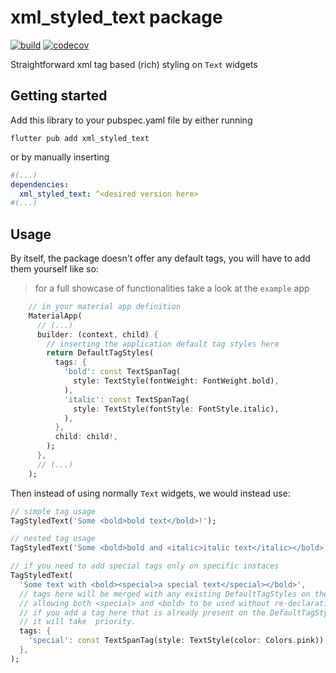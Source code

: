# xml_styled_text package

[![build](https://github.com/williamhjcho/xml_styled_text/actions/workflows/build.yaml/badge.svg)](https://github.com/williamhjcho/xml_styled_text/actions/workflows/build.yaml) [![codecov](https://codecov.io/gh/williamhjcho/xml_styled_text/graph/badge.svg?token=9E7L28K3AV)](https://codecov.io/gh/williamhjcho/xml_styled_text)

Straightforward xml tag based (rich) styling on `Text` widgets

## Getting started

Add this library to your pubspec.yaml file by either running

`flutter pub add xml_styled_text`

or by manually inserting

```yaml
#(...)
dependencies:
  xml_styled_text: ^<desired version here>
#(...)
```

## Usage

By itself, the package doesn't offer any default tags, you will have to add them
yourself like so:

> for a full showcase of functionalities take a look at the `example` app

```dart
    // in your material app definition
    MaterialApp(
      // (...)
      builder: (context, child) {
        // inserting the application default tag styles here
        return DefaultTagStyles(
          tags: {
            'bold': const TextSpanTag(
              style: TextStyle(fontWeight: FontWeight.bold),
            ),
            'italic': const TextSpanTag(
              style: TextStyle(fontStyle: FontStyle.italic),
            ),
          },
          child: child!,
        );
      },
      // (...)
    );
```

Then instead of using normally `Text` widgets, we would instead use:

```dart
// simple tag usage
TagStyledText('Some <bold>bold text</bold>!');

// nested tag usage
TagStyledText('Some <bold>bold and <italic>italic text</italic></bold>!');

// if you need to add special tags only on specific instaces
TagStyledText(
  'Some text with <bold><special>a special text</special></bold>',
  // tags here will be merged with any existing DefaultTagStyles on the widget tree
  // allowing both <special> and <bold> to be used without re-declaration.
  // if you add a tag here that is already present on the DefaultTagStyles, 
  // it will take  priority.
  tags: {
    'special': const TextSpanTag(style: TextStyle(color: Colors.pink)),
  },
);
```

